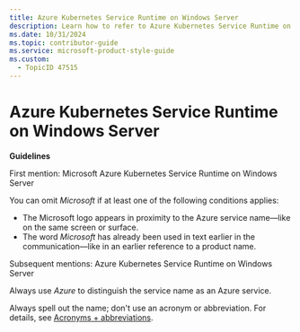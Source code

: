 ```yaml
---
title: Azure Kubernetes Service Runtime on Windows Server
description: Learn how to refer to Azure Kubernetes Service Runtime on Windows Server in your content.
ms.date: 10/31/2024
ms.topic: contributor-guide
ms.service: microsoft-product-style-guide
ms.custom:
  - TopicID 47515
---
```



# Azure Kubernetes Service Runtime on Windows Server 

**Guidelines**

First mention: Microsoft Azure Kubernetes Service Runtime on Windows Server

You can omit *Microsoft* if at least one of the following conditions applies:

- The Microsoft logo appears in proximity to the Azure service name—like on the same screen or surface.
- The word *Microsoft* has already been used in text earlier in the communication—like in an earlier reference to a product name.

Subsequent mentions: Azure Kubernetes Service Runtime on Windows Server

Always use *Azure* to distinguish the service name as an Azure service.

Always spell out the name; don't use an acronym or abbreviation. For details, see [Acronyms + abbreviations](~\acronyms-and-abbreviations.md).

